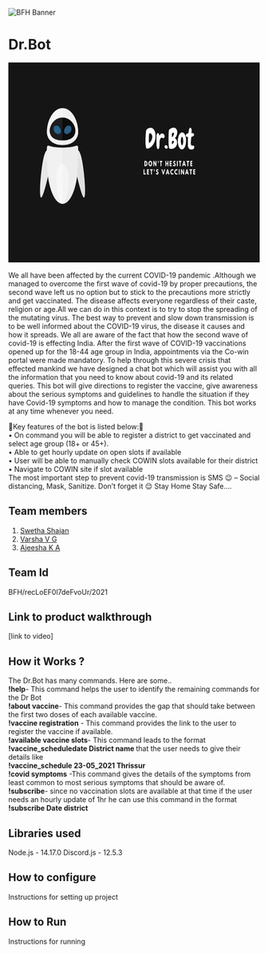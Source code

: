 ![BFH Banner](https://trello-attachments.s3.amazonaws.com/542e9c6316504d5797afbfb9/542e9c6316504d5797afbfc1/39dee8d993841943b5723510ce663233/Frame_19.png)
# Dr.Bot
<img src="https://github.com/aji2256/vas175/blob/main/icon/Dr.Bot.png" height="400">
<p>We all have been affected by the current COVID-19 pandemic .Although we managed to overcome the first wave of covid-19 by proper precautions, the second wave left us no option but to stick to the precautions more strictly and get vaccinated. The disease affects everyone regardless of their caste, religion or age.All we can do in this context is to try to stop the spreading of the mutating virus. The best way to prevent and slow down transmission is to be well informed about the COVID-19 virus, the disease it causes and how it spreads.
We all are aware of the fact that how the second wave of covid-19 is effecting India. After the first wave of COVID-19 vaccinations opened up for the 18-44 age group in India, appointments via the Co-win portal were made mandatory.
To help through this severe crisis that effected mankind we have designed a chat bot which will assist you with all the information that you need to know about covid-19 and its related queries. This bot will give directions to register the vaccine, give awareness about the serious symptoms and guidelines to handle the situation if they have Covid-19 symptoms and how to manage the condition. This bot works at any time whenever you need.</p>
📌Key features of the bot is listed below:📌<br>
•	On command you will be able to register a district to get vaccinated and select age group (18+ or 45+).<br>
•	Able to get hourly update on open slots if available<br>
•	User will be able to manually check COWIN slots available for their district<br>
•	Navigate to COWIN site if slot available<br>
The most important step to prevent covid-19 transmission is SMS 😉 – Social distancing, Mask, Sanitize. Don’t forget it 😌
Stay Home Stay Safe….<br>

## Team members
1. [Swetha Shajan](https://github.com/swethashaja) <br>
2. [Varsha V G](https://github.com/varsha-v-g)<br>
3. [Ajeesha K A](https://github.com/aji2256)
## Team Id
BFH/recLoEF0l7deFvoUr/2021
## Link to product walkthrough
[link to video]
## How it Works ?
The Dr.Bot has many commands. Here are some..<br>
**!help**- This command helps the user to identify the remaining commands for the Dr Bot<br>
**!about vaccine**- This command provides the gap that should take between the first two doses of each available vaccine.<br>
**!vaccine registration** - This command provides the link to the user to register the vaccine if available.<br>
**!available vaccine slots**- This command leads to the format<br>
<b>!vaccine_schedule<SPACE>date<SPACE>
District name </b> that the user needs to give their details like <br>
  <b>!vaccine_schedule 23-05_2021 Thrissur</b><br>
  <b>!covid symptoms</b> -This command gives the details of the symptoms from least common to most serious symptoms that should be aware of.<br>
 <b>!subscribe</b>- since no vaccination slots are available at that time if the user needs an hourly update of 1hr he can use this command in the format <br>
 <b>!subscribe<SPACE> Date<SPACE> district</b>
## Libraries used
Node.js - 14.17.0
Discord.js - 12.5.3
## How to configure
Instructions for setting up project
## How to Run
Instructions for running
